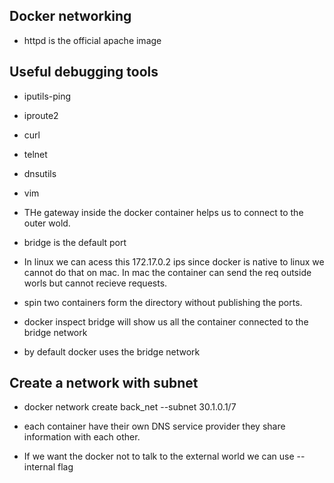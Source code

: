 ## **Docker networking**
* httpd is the official apache image

## **Useful debugging tools**
* iputils-ping
* iproute2
* curl
* telnet
* dnsutils
* vim

* THe gateway inside the docker container helps us to connect to the outer wold.
* bridge is the default port
* In linux we can acess this 172.17.0.2 ips since docker is native to linux we cannot do that on mac. In mac the container can send the req outside worls but cannot recieve requests.

* spin two containers form the directory without publishing the ports.
* docker inspect bridge will show us all the container connected to the bridge network
* by default docker uses the bridge network


 ## **Create a network with subnet**
 * docker network create back_net --subnet 30.1.0.1/7

 * each container have their own DNS service provider they share information with each other.

 * If we want the docker not to talk to the external world we can use --internal flag